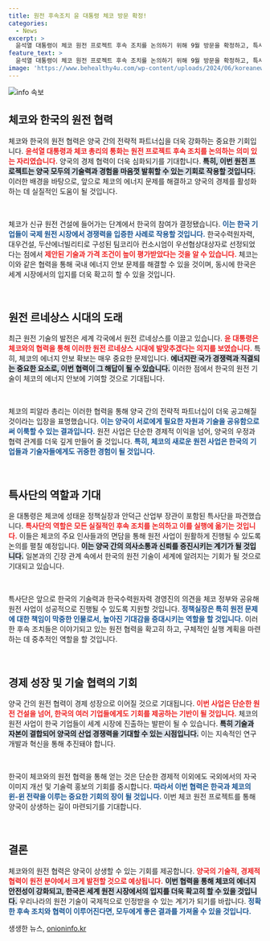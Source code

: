 ```yaml
---
title: 원전 후속조치 윤 대통령 체코 방문 확정!
categories:
  - News
excerpt: >
  윤석열 대통령이 체코 원전 프로젝트 후속 조치를 논의하기 위해 9월 방문을 확정하고, 특사단을 파견한다. 양국의 경제 협력이 한층 더 강화될 전망으로, 원전 르네상스 시대를 맞은 전격 협상에 귀추가 주목된다!
feature_text: >
  윤석열 대통령이 체코 원전 프로젝트 후속 조치를 논의하기 위해 9월 방문을 확정하고, 특사단을 파견한다. 양국의 경제 협력이 한층 더 강화될 전망으로, 원전 르네상스 시대를 맞은 전격 협상에 귀추가 주목된다!
image: 'https://www.behealthy4u.com/wp-content/uploads/2024/06/koreanews.jpg'
---
```


<p><img src="https://www.behealthy4u.com/wp-content/uploads/2024/06/koreanews.jpg" alt="info 속보" /></p>

<h2 data-ke-size="size26">체코와 한국의 원전 협력</h2>

<p data-ke-size="size16">체코와 한국의 원전 협력은 양국 간의 전략적 파트너십을 더욱 강화하는 중요한 기회입니다. <b><span style="color: #ee2323;">윤석열 대통령과 체코 총리의 통화는 원전 프로젝트 후속 조치를 논의하는 의미 있는 자리였습니다.</span></b> 양국의 경제 협력이 더욱 심화되기를 기대합니다. <b><span style="background-color: #21538527;">특히, 이번 원전 프로젝트는 양국 모두의 기술력과 경험을 마음껏 발휘할 수 있는 기회로 작용할 것입니다.</span></b> 이러한 배경을 바탕으로, 앞으로 체코의 에너지 문제를 해결하고 양국의 경제를 활성화하는 데 실질적인 도움이 될 것입니다.</p>

<p data-ke-size="size16">&nbsp;</p>

<p>체코가 신규 원전 건설에 들어가는 단계에서 한국의 참여가 결정됐습니다. <b><span style="color: #1a5490;">이는 한국 기업들이 국제 원전 시장에서 경쟁력을 입증한 사례로 작용할 것입니다.</span></b> 한국수력원자력, 대우건설, 두산에너빌리티로 구성된 팀코리아 컨소시엄이 우선협상대상자로 선정되었다는 점에서 <b><span style="color: #ee2323;">제안된 기술과 가격 조건이 높이 평가받았다는 것을 알 수 있습니다.</span></b> 체코는 이와 같은 협력을 통해 국내 에너지 안보 문제를 해결할 수 있을 것이며, 동시에 한국은 세계 시장에서의 입지를 더욱 확고히 할 수 있을 것입니다.</p>

<p data-ke-size="size16">&nbsp;</p>

<h2 data-ke-size="size26">원전 르네상스 시대의 도래</h2>

<p data-ke-size="size16">최근 원전 기술의 발전은 세계 각국에서 원전 르네상스를 이끌고 있습니다. <b><span style="color: #ee2323;">윤 대통령은 체코와의 협력을 통해 이러한 원전 르네상스 시대에 발맞추겠다는 의지를 보였습니다.</span></b> 특히, 체코의 에너지 안보 확보는 매우 중요한 문제입니다. <b><span style="background-color: #21538527;">에너지란 국가 경쟁력과 직결되는 중요한 요소로, 이번 협력이 그 해답이 될 수 있습니다.</span></b> 이러한 점에서 한국의 원전 기술이 체코의 에너지 안보에 기여할 것으로 기대됩니다.</p>

<p data-ke-size="size16">&nbsp;</p>

<p>체코의 피알라 총리는 이러한 협력을 통해 양국 간의 전략적 파트너십이 더욱 공고해질 것이라는 입장을 표명했습니다. <b><span style="color: #1a5490;">이는 양국이 서로에게 필요한 자원과 기술을 공유함으로써 이룩할 수 있는 결과입니다.</span></b> 원전 사업은 단순한 경제적 이익을 넘어, 양국의 우정과 협력 관계를 더욱 깊게 만들어 줄 것입니다. <b><span style="color: #1a5490;">특히, 체코의 새로운 원전 사업은 한국의 기업들과 기술자들에게도 귀중한 경험이 될 것입니다.</span></b></p>

<p data-ke-size="size16">&nbsp;</p>

<h2 data-ke-size="size26">특사단의 역할과 기대</h2>

<p data-ke-size="size16">윤 대통령은 체코에 성태윤 정책실장과 안덕근 산업부 장관이 포함된 특사단을 파견했습니다. <b><span style="color: #ee2323;">특사단의 역할은 모든 실질적인 후속 조치를 논의하고 이를 실행에 옮기는 것입니다.</span></b> 이들은 체코의 주요 인사들과의 면담을 통해 원전 사업이 원활하게 진행될 수 있도록 논의를 펼칠 예정입니다. <b><span style="background-color: #21538527;">이는 양국 간의 의사소통과 신뢰를 증진시키는 계기가 될 것입니다.</span></b> 일본과의 긴장 관계 속에서 한국의 원전 기술이 세계에 알려지는 기회가 될 것으로 기대되고 있습니다.</p>

<p data-ke-size="size16">&nbsp;</p>

<p>특사단은 앞으로 한국의 기술력과 한국수력원자력 경영진의 의견을 체코 정부와 공유해 원전 사업이 성공적으로 진행될 수 있도록 지원할 것입니다. <b><span style="color: #1a5490;">정책실장은 특히 원전 문제에 대한 책임이 막중한 인물로서, 높아진 기대감을 증대시키는 역할을 할 것입니다.</span></b> 이러한 후속 조치들은 이야기되고 있는 원전 협력을 확고히 하고, 구체적인 실행 계획을 마련하는 데 중추적인 역할을 할 것입니다.</p>

<p data-ke-size="size16">&nbsp;</p>

<h2 data-ke-size="size26">경제 성장 및 기술 협력의 기회</h2>

<p data-ke-size="size16">양국 간의 원전 협력이 경제 성장으로 이어질 것으로 기대됩니다. <b><span style="color: #ee2323;">이번 사업은 단순한 원전 건설을 넘어, 한국의 여러 기업들에게도 기회를 제공하는 기반이 될 것입니다.</span></b> 체코의 원전 사업이 한국 기업들이 세계 시장에 진출하는 발판이 될 수 있습니다. <b><span style="background-color: #21538527;">특히 기술과 자본이 결합되어 양국의 산업 경쟁력을 기대할 수 있는 시점입니다.</span></b> 이는 지속적인 연구 개발과 혁신을 통해 추진돼야 합니다.</p>

<p data-ke-size="size16">&nbsp;</p>

<p>한국이 체코와의 원전 협력을 통해 얻는 것은 단순한 경제적 이외에도 국외에서의 자국 이미지 개선 및 기술력 홍보의 기회를 중시합니다. <b><span style="color: #1a5490;">따라서 이번 협력은 한국과 체코의 윈-윈 전략을 이루는 중요한 기회의 장이 될 것입니다.</span></b> 이번 체코 원전 프로젝트를 통해 양국이 상생하는 길이 마련되기를 기대합니다.</p>

<p data-ke-size="size16">&nbsp;</p>

<h2 data-ke-size="size26">결론</h2>

<p data-ke-size="size16">체코와의 원전 협력은 양국이 상생할 수 있는 기회를 제공합니다. <b><span style="color: #ee2323;">양국의 기술적, 경제적 협력이 원전 분야에서 크게 발전할 것으로 예상됩니다.</span></b> <b><span style="background-color: #21538527;">이번 협력을 통해 체코의 에너지 안전성이 강화되고, 한국은 세계 원전 시장에서의 입지를 더욱 확고히 할 수 있을 것입니다.</span></b> 우리나라의 원전 기술이 국제적으로 인정받을 수 있는 계기가 되기를 바랍니다. <b><span style="color: #1a5490;">정확한 후속 조치와 협력이 이루어진다면, 모두에게 좋은 결과를 가져올 수 있을 것입니다.</span></b></p>
생생한 뉴스, <a href="https://onioninfo.kr" rel="dofollow">onioninfo.kr</a>



